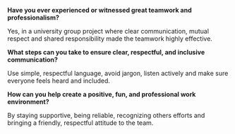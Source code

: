 **Have you ever experienced or witnessed great teamwork and professionalism?**

Yes, in a university group project where clear communication, mutual respect and shared responsibility made the teamwork highly effective.

**What steps can you take to ensure clear, respectful, and inclusive communication?**

Use simple, respectful language, avoid jargon, listen actively and make sure everyone feels heard and included.

**How can you help create a positive, fun, and professional work environment?**

By staying supportive, being reliable, recognizing others efforts and bringing a friendly, respectful attitude to the team.

